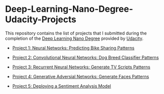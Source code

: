 # Deep-Learning-Nano-Degree-Udacity-Projects

This repository contains the list of projects that I submitted during the completion of the [Deep Learning Nano Degree](https://www.udacity.com/course/deep-learning-nanodegree--nd101)
provided by [Udacity](https://www.udacity.com/).

- [Project 1: Neural Networks: Predicting Bike Sharing
   Patterns](https://github.com/ayushkumarshah/Deep-Learning-Nano-Degree-Udacity/tree/master/first_neural_network-275412)

- [Project 2: Convolutional Neural Networks: Dog Breed Classifier
   Patterns](https://github.com/ayushkumarshah/Deep-Learning-Nano-Degree-Udacity/tree/master/cnn_dog_breed_classifier)

- [Project 3: Recurrent Neural Networks: Generate TV Scripts
   Patterns](https://github.com/ayushkumarshah/Deep-Learning-Nano-Degree-Udacity/tree/master/RNN_TV_Script_Generation)

- [Project 4: Generative Adversial Networks: Generate Faces
   Patterns](https://github.com/ayushkumarshah/Deep-Learning-Nano-Degree-Udacity/tree/master/GAN_Face_Generation)

- [Project 5: Deploying a Sentiment Analysis Model](https://github.com/ayushkumarshah/Deep-Learning-Nano-Degree-Udacity/tree/master/DeployingSentimentAnalysisModel)